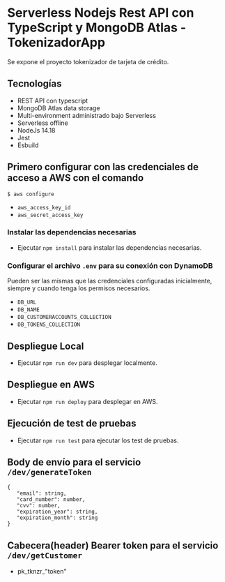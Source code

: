# Serverless Nodejs Rest API con TypeScript y MongoDB Atlas - TokenizadorApp


Se expone el proyecto tokenizador de tarjeta de crédito.

## Tecnologías

* REST API con typescript
* MongoDB Atlas data storage
* Multi-environment administrado bajo Serverless
* Serverless offline
* NodeJs 14.18
* Jest
* Esbuild

## Primero configurar con las credenciales de acceso a AWS con el comando
 ```
$ aws configure
```
* `aws_access_key_id`
* `aws_secret_access_key`

### Instalar las dependencias necesarias

* Ejecutar ```npm install``` para instalar las dependencias necesarias.

### Configurar el archivo `.env` para su conexión con DynamoDB
Pueden ser las mismas que las credenciales configuradas inicialmente, siempre y cuando tenga los permisos necesarios.

* `DB_URL`
* `DB_NAME`
* `DB_CUSTOMERACCOUNTS_COLLECTION`
* `DB_TOKENS_COLLECTION`

## Despliegue Local

* Ejecutar ```npm run dev``` para desplegar localmente.

## Despliegue en AWS
* Ejecutar ```npm run deploy``` para desplegar en AWS.

## Ejecución de test de pruebas
* Ejecutar ```npm run test``` para ejecutar los test de pruebas.


## Body de envío para el servicio ```/dev/generateToken```
 ```
{    
    "email": string,
    "card_number": number,
    "cvv": number,
    "expiration_year": string,
    "expiration_month": string
}
```

## Cabecera(header) Bearer token para el servicio ```/dev/getCustomer```

* pk_tknzr_"token"



